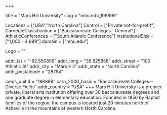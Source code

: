 
+++

title = "Mars Hill University"
slug = "mhu.edu_198899"

Locations = ["USA","North Carolina"]
Control = ["Private not-for-profit"]
CarnegieClassification = ["Baccalaureate Colleges--General"]
AthleticConferences = ["South Atlantic Conference"]
InstitutionalSize = ["1,000 - 4,999"]
domain = ["mhu.edu"]

Logo = ""

addr_lat = "-82.550859"
addr_long = "35.825858"
addr_street = "100 Athletic St"
addr_city = "Mars Hill"
addr_state = "North Carolina"
addr_postalcode = "28754"

ipeds_unitid = "198899"
carn_2000_basic = "Baccalaureate Colleges--Diverse Fields"
addr_country = "USA"
+++
    Mars Hill University is a premier private, liberal arts institution offering over 30 baccalaureate degrees and one graduate degree in elementary education. Founded in 1856 by Baptist families of the region, the campus is located just 20 minutes north of Asheville in the mountains of western North Carolina.
